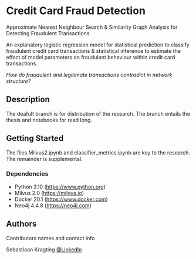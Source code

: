 # Credit Card Fraud Detection

Approximate Nearest Neighbour Search & Similarity Graph Analysis for Detecting Fraudulent Transactions

An explanatory logistic regression model for statistical prediction to classify fraudulent credit card transactions & statistical inference to estimate the effect of model parameters on fraudulent behaviour within credit card transactions.

*How do fraudulent and legitimate transactions contradict in network structure?*

## Description

The deafult branch is for distribution of the research. The branch entails the thesis and notebooks for read long.

## Getting Started

The files Milvus2.ipynb and classifier_metrics.ipynb are key to the research. The remainder is supplemental.

### Dependencies

* Python 3.10 (https://www.python.org)
* Milvus 2.0 (https://milvus.io)
* Docker 20.1 (https://www.docker.com)
* Neo4j 4.4.8 (https://neo4j.com)

## Authors

Contributors names and contact info

Sebastiaan Kragting 
[@LinkedIn](https://linkedin.com/in/sebastiaan-kragting-76b602123)
